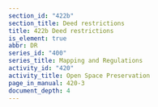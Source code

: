 ```yaml
---
section_id: "422b"
section_title: Deed restrictions
title: 422b Deed restrictions
is_element: true
abbr: DR
series_id: "400"
series_title: Mapping and Regulations
activity_id: "420"
activity_title: Open Space Preservation
page_in_manual: 420-3
document_depth: 4
---
```


